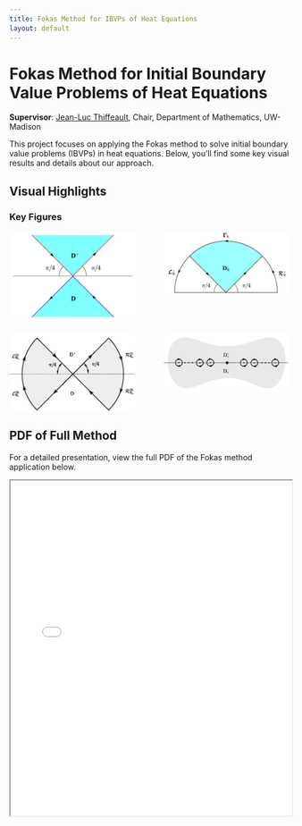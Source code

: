 ```yaml
---
title: Fokas Method for IBVPs of Heat Equations
layout: default
---
```


# Fokas Method for Initial Boundary Value Problems of Heat Equations

**Supervisor**: [Jean-Luc Thiffeault](https://people.math.wisc.edu/~thiffeault/), Chair, Department of Mathematics, UW-Madison

This project focuses on applying the Fokas method to solve initial boundary value problems (IBVPs) in heat equations. Below, you’ll find some key visual results and details about our approach.

## Visual Highlights

### Key Figures

<div style="display: flex; flex-wrap: wrap; gap: 20px; justify-content: space-between;">

   <div style="width: 45%; text-align: center;">
       <img src="figures/D^+.pic.jpg" alt="Figure 1" style="width: 100%; height: auto; border-radius: 8px;">
   </div>

   <div style="width: 45%; text-align: center;">
       <img src="figures/344821711499232_.pic_hd.jpg" alt="Figure 2" style="width: 100%; height: auto; border-radius: 8px;">
   </div>

   <div style="width: 45%; text-align: center;">
       <img src="figures/Fokas_2.5.1.png" alt="Figure 3" style="width: 100%; height: auto; border-radius: 8px;">
   </div>

   <div style="width: 45%; text-align: center;">
       <img src="figures/Fokas_2.5.png" alt="Figure 4" style="width: 100%; height: auto; border-radius: 8px;">
   </div>

</div>

## PDF of Full Method

For a detailed presentation, view the full PDF of the Fokas method application below.

<iframe src="Fokas_method_for_heat_equations.pdf" width="100%" height="600px">
    This browser does not support PDFs. Please download the PDF to view it:
    <a href="Fokas_method_for_heat_equations.pdf">Download PDF</a>.
</iframe>


<script type="text/javascript" async
  src="https://cdn.jsdelivr.net/npm/mathjax@3/es5/tex-mml-chtml.js">
</script>
